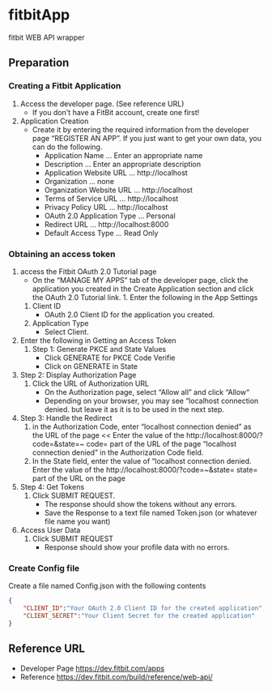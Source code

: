 # fitbitApp
fitbit WEB API wrapper
## Preparation
### Creating a Fitbit Application
1. Access the developer page. (See reference URL)
    - If you don't have a FitBit account, create one first!
1. Application Creation
    - Create it by entering the required information from the developer page “REGISTER AN APP”. If you just want to get your own data, you can do the following.
        - Application Name ... Enter an appropriate name
        - Description ... Enter an appropriate description
        - Application Website URL ... http://localhost
        - Organization ... none
        - Organization Website URL ... http://localhost
        - Terms of Service URL ... http://localhost
        - Privacy Policy URL ... http://localhost
        - OAuth 2.0 Application Type ... Personal
        - Redirect URL ... http://localhost:8000
        - Default Access Type ... Read Only
### Obtaining an access token
1. access the Fitbit OAuth 2.0 Tutorial page
    - On the “MANAGE MY APPS” tab of the developer page, click the application you created in the Create Application section and click the OAuth 2.0 Tutorial link. 1.
Enter the following in the App Settings
    1. Client ID
        - OAuth 2.0 Client ID for the application you created. 
    1. Application Type
        - Select Client.
1. Enter the following in Getting an Access Token
    1. Step 1: Generate PKCE and State Values
        - Click GENERATE for PKCE Code Verifie
        - Click on GENERATE in State
1. Step 2: Display Authorization Page
    1. Click the URL of Authorization URL
        - On the Authorization page, select “Allow all” and click “Allow“
        - Depending on your browser, you may see “localhost connection denied. but leave it as it is to be used in the next step.
1. Step 3: Handle the Redirect
    1. in the Authorization Code, enter “localhost connection denied” as the URL of the page << Enter the value of the http://localhost:8000/?code=<here>&state=~ code= part of the URL of the page “localhost connection denied” in the Authorization Code field.
    1. In the State field, enter the value of “localhost connection denied. Enter the value of the http://localhost:8000/?code=~&state=<here> state= part of the URL on the page
1. Step 4: Get Tokens
    1. Click SUBMIT REQUEST.
        - The response should show the tokens without any errors.
        - Save the Response to a text file named Token.json (or whatever file name you want)
1. Access User Data
    1. Click SUBMIT REQUEST
        - Response should show your profile data with no errors.
### Create Config file
Create a file named Config.json with the following contents
```json:Config.json
{
    "CLIENT_ID":"Your OAuth 2.0 Client ID for the created application",
    "CLIENT_SECRET":"Your Client Secret for the created application"
}
```

## Reference URL
- Developer Page https://dev.fitbit.com/apps
- Reference https://dev.fitbit.com/build/reference/web-api/
